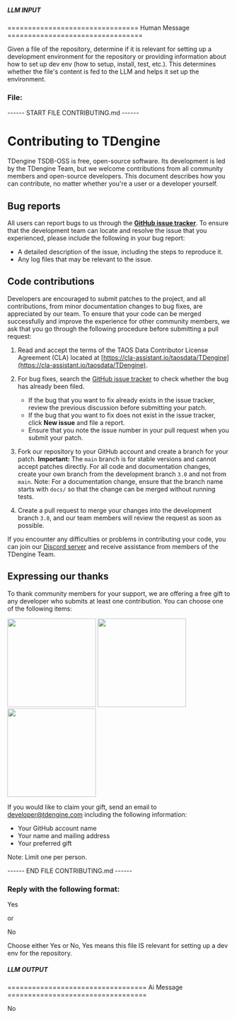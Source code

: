 ##### LLM INPUT #####
================================ Human Message =================================

Given a file of the repository, determine if it is relevant for setting up a development environment for the repository or providing information about how to set up dev env (how to setup, install, test, etc.). This determines whether the file's content is fed to the LLM and helps it set up the environment.

### File:
------ START FILE CONTRIBUTING.md ------
# Contributing to TDengine

TDengine TSDB-OSS is free, open-source software. Its development is led by the TDengine Team, but we welcome contributions from all community members and open-source developers. This document describes how you can contribute, no matter whether you're a user or a developer yourself.

## Bug reports

All users can report bugs to us through the **[GitHub issue tracker](https://github.com/taosdata/TDengine/issues)**. To ensure that the development team can locate and resolve the issue that you experienced, please include the following in your bug report:

- A detailed description of the issue, including the steps to reproduce it.
- Any log files that may be relevant to the issue.

## Code contributions

Developers are encouraged to submit patches to the project, and all contributions, from minor documentation changes to bug fixes, are appreciated by our team. To ensure that your code can be merged successfully and improve the experience for other community members, we ask that you go through the following procedure before submitting a pull request: 

1. Read and accept the terms of the TAOS Data Contributor License Agreement (CLA) located at [https://cla-assistant.io/taosdata/TDengine](https://cla-assistant.io/taosdata/TDengine).

2. For bug fixes, search the [GitHub issue tracker](https://github.com/taosdata/TDengine/issues) to check whether the bug has already been filed.
   - If the bug that you want to fix already exists in the issue tracker, review the previous discussion before submitting your patch.
   - If the bug that you want to fix does not exist in the issue tracker, click **New issue** and file a report.
   - Ensure that you note the issue number in your pull request when you submit your patch.
	
3. Fork our repository to your GitHub account and create a branch for your patch.
   **Important:** The `main` branch is for stable versions and cannot accept patches directly. For all code and documentation changes, create your own branch from the development branch `3.0` and not from `main`.
   Note: For a documentation change, ensure that the branch name starts with `docs/` so that the change can be merged without running tests.
   
4. Create a pull request to merge your changes into the development branch `3.0`, and our team members will review the request as soon as possible.

If you encounter any difficulties or problems in contributing your code, you can join our [Discord server](https://discord.com/invite/VZdSuUg4pS) and receive assistance from members of the TDengine Team.

## Expressing our thanks

To thank community members for your support, we are offering a free gift to any developer who submits at least one contribution. You can choose one of the following items:

<p align="left">
  <img
    src="docs/assets/contributing-cup.jpg"
    alt=""
    width="200"
  />
  <img
    src="docs/assets/contributing-notebook.jpg"
    alt=""
    width="200"
  />
  <img
    src="docs/assets/contributing-shirt.jpg"
    alt=""
    width="200"
    />

If you would like to claim your gift, send an email to [developer@tdengine.com](mailto:developer@tdengine.com?subject=Claiming&20my%20developer%20gift) including the following information:

- Your GitHub account name
- Your name and mailing address
- Your preferred gift

Note: Limit one per person.

------ END FILE CONTRIBUTING.md ------

### Reply with the following format:

<rel>Yes</rel>

or

<rel>No</rel>

Choose either Yes or No, Yes means this file IS relevant for setting up a dev env for the repository.

##### LLM OUTPUT #####
================================== Ai Message ==================================

<rel>No</rel>